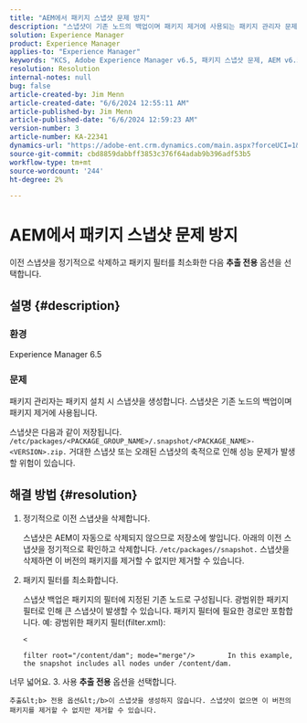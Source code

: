```yaml
---
title: "AEM에서 패키지 스냅샷 문제 방지"
description: "스냅샷이 기존 노드의 백업이며 패키지 제거에 사용되는 패키지 관리자 문제를 해결하는 방법에 대해 알아봅니다."
solution: Experience Manager
product: Experience Manager
applies-to: "Experience Manager"
keywords: "KCS, Adobe Experience Manager v6.5, 패키지 스냅샷 문제, AEM v6.5, 문제 해결"
resolution: Resolution
internal-notes: null
bug: false
article-created-by: Jim Menn
article-created-date: "6/6/2024 12:55:11 AM"
article-published-by: Jim Menn
article-published-date: "6/6/2024 12:59:23 AM"
version-number: 3
article-number: KA-22341
dynamics-url: "https://adobe-ent.crm.dynamics.com/main.aspx?forceUCI=1&pagetype=entityrecord&etn=knowledgearticle&id=ec39a067-9f23-ef11-840b-6045bd006268"
source-git-commit: cbd8859dabbff3853c376f64adab9b396adf53b5
workflow-type: tm+mt
source-wordcount: '244'
ht-degree: 2%

---
```


# AEM에서 패키지 스냅샷 문제 방지


이전 스냅샷을 정기적으로 삭제하고 패키지 필터를 최소화한 다음 <b>추출 전용</b> 옵션을 선택합니다.

## 설명 {#description}


### <b>환경</b>

Experience Manager 6.5



### <b>문제</b>

패키지 관리자는 패키지 설치 시 스냅샷을 생성합니다. 스냅샷은 기존 노드의 백업이며 패키지 제거에 사용됩니다.

스냅샷은 다음과 같이 저장됩니다. `/etc/packages/<PACKAGE_GROUP_NAME>/.snapshot/<PACKAGE_NAME>-<VERSION>.zip.` 거대한 스냅샷 또는 오래된 스냅샷의 축적으로 인해 성능 문제가 발생할 위험이 있습니다.


## 해결 방법 {#resolution}


1. 정기적으로 이전 스냅샷을 삭제합니다.

   스냅샷은 AEM이 자동으로 삭제되지 않으므로 저장소에 쌓입니다. 아래의 이전 스냅샷을 정기적으로 확인하고 삭제합니다. `/etc/packages//snapshot.` 스냅샷을 삭제하면 이 버전의 패키지를 제거할 수 없지만 제거할 수 있습니다.


2. 패키지 필터를 최소화합니다.

   스냅샷 백업은 패키지의 필터에 지정된 기존 노드로 구성됩니다. 광범위한 패키지 필터로 인해 큰 스냅샷이 발생할 수 있습니다. 패키지 필터에 필요한 경로만 포함합니다. 예: 광범위한 패키지 필터(filter.xml):



   `<`


   ```
   filter root="/content/dam"; mode="merge"/>        In this example, the snapshot includes all nodes under /content/dam.
   ```

너무 넓어요.
3. 사용 <b>추출 전용</b> 옵션을 선택합니다.

    추출&lt;b> 전용 옵션&lt;/b>이 스냅샷을 생성하지 않습니다. 스냅샷이 없으면 이 버전의 패키지를 제거할 수 없지만 제거할 수 있습니다.
    

